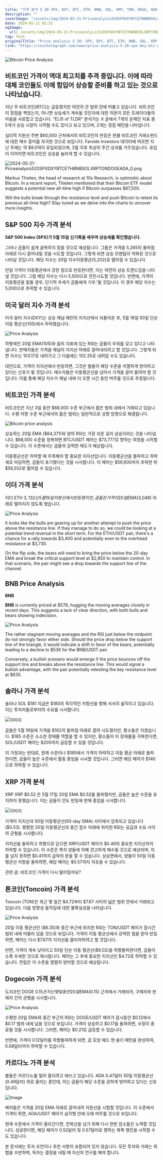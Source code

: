 ```yaml
---
title: "가격 분석 5 20 SPX, DXY, BTC, ETH, BNB, SOL, XRP, TON, DOGE, ADA"
description: ""
coverImage: "/assets/img/2024-05-21-Priceanalysis520SPXDXYBTCETHBNBSOLXRPTONDOGEADA_thumbnail.png"
date: 2024-05-21 02:52
ogImage: 
  url: /assets/img/2024-05-21-Priceanalysis520SPXDXYBTCETHBNBSOLXRPTONDOGEADA_thumbnail.png
tag: Tech
originalTitle: "Price analysis 5 20: SPX, DXY, BTC, ETH, BNB, SOL, XRP, TON, DOGE, ADA"
link: "https://cointelegraph.com/news/price-analysis-5-20-spx-dxy-btc-eth-bnb-sol-xrp-ton-doge-ada"
---
```




![Bitcoin Price Analysis](/assets/img/2024-05-21-Priceanalysis520SPXDXYBTCETHBNBSOLXRPTONDOGEADA_thumbnail.png)

## 비트코인 가격이 역대 최고치를 추격 중입니다. 이에 따라 대체 코인들도 이에 힘입어 상승할 준비를 하고 있는 것으로 나타났습니다.

지난 주 비트코인(BTC)는 급등했지만 여전히 큰 범위 안에 머물고 있습니다. 비트코인이 정점을 찍었는지, 아니면 상승세가 계속될 것인지에 대한 의문이 모든 트레이더들의 마음을 사로잡고 있습니다. "ELI5 of TLDR" 분석가는 X 글에서 7개의 온체인 지표 중 5개가 상승 시장이 시작될 수도 있다고 보고 있으며, 2개는 정점 패턴을 나타냅니다.

심리적 지원선 주변 $60,000 근처에서의 비트코인의 반등은 현물 비트코인 거래소펀드에 대한 매수 흥미를 자극한 것으로 보입니다. Farside Investors 데이터에 따르면 지난 주에는 약 $9.5억이 유입되었으며, 3월 이후 최상의 주간 성과를 거두었습니다. 유입이 이어지면 비트코인은 상승을 놀라게 할 수 있습니다.
  

<div class="content-ad"></div>

![2024-05-21-Priceanalysis520SPXDXYBTCETHBNBSOLXRPTONDOGEADA_0.png](/assets/img/2024-05-21-Priceanalysis520SPXDXYBTCETHBNBSOLXRPTONDOGEADA_0.png)

Markus Thielen, the head of research at 10x Research, is optimistic about Bitcoin. In a recent report, Thielen mentioned that their Bitcoin ETF model suggests a potential new all-time high if Bitcoin surpasses $67,500.

Will the bulls break through the resistance level and push Bitcoin to retest its previous all-time high? Stay tuned as we delve into the charts to uncover more insights.

## S&P 500 지수 가격 분석

<div class="content-ad"></div>

**S&P 500 Index (SPX)가 5월 15일 신기록을 세우며 상승세를 확인했습니다.**

그러나 곰들이 쉽게 굴복하지 않을 것으로 예상됩니다. 그들은 가격을 5,265의 돌파점 아래로 다시 끌어내릴 것을 시도할 것입니다. 그렇게 되면 상승 모멘텀이 약화된 것으로 나타날 것입니다. 해당 지수는 20일 지수이동평균(5,202)로 떨어질 수 있습니다.

만일 가격이 이동평균에서 강한 힘으로 반등한다면, 이는 여전히 상승 트렌드임을 나타낼 것입니다. 그럼 해당 지수는 다시 5,500으로 전진시도할 것입니다. 반면에, 가격이 이동평균을 밑돌 경우, 단기적 우세가 곰들에게 기우.'될 것입니다. 이 경우 해당 지수는 5,000으로 추락할 수 있습니다.

<div class="content-ad"></div>

## 미국 달러 지수 가격 분석

미국 달러 지수(DXY)는 상승 채널 패턴의 지지선에서 되돌아온 후, 5월 16일 50일 단순 이동 평균선(105)에서 하락했습니다.

![Price Analysis](/assets/img/2024-05-21-Priceanalysis520SPXDXYBTCETHBNBSOLXRPTONDOGEADA_2.png)

하향세인 20일 EMA(105)와 음의 지표에 있는 RSI는 곰들이 우위를 갖고 있다고 나타냅니다. 판매자들은 가격을 채널의 지지선 아래로 끌어내리려고 할 것입니다. 그렇게 되면 지수는 103.17로 내려가고 그 다음에는 102.35로 내려갈 수도 있습니다.

<div class="content-ad"></div>

대안으로, 가격이 지지선에서 반등하면, 그것은 벌들이 해당 수준을 치열하게 방어하고 있다는 신호가 될 것입니다. 매수자들은 이동평균선을 넘어서 가격을 끌어 올려야 할 것입니다. 이를 통해 해당 지수가 채널 내에 더 오랜 시간 동안 머무를 것으로 추정됩니다.

## 비트코인 가격 분석

비트코인은 지난 3일 동안 $68,000 수준 부근에서 좁은 범위 내에서 거래되고 있습니다. 수평 저항 수준 부근에서의 좁은 범위는 일반적으로 상향 방향으로 해결됩니다.

![Bitcoin price analysis](/assets/img/2024-05-21-Priceanalysis520SPXDXYBTCETHBNBSOLXRPTONDOGEADA_3.png)

<div class="content-ad"></div>

상승하는 20일 EMA ($64,371)와 양의 RSI는 가장 쉬운 길이 상승이라는 것을 나타냅니다. $68,000 수준을 정복하면 BTC/USDT 페어는 $73,777로 향하는 여정을 시작할 수 있습니다. 이 수준에서는 곰들의 강력한 매도가 예상됩니다.

이동평균선은 하락할 때 주목해야 할 중요한 지지선입니다. 이동평균선을 돌파하고 하락세로 마감하면, 곰들이 포기했다는 것을 시사합니다. 이 페어는 $59,600까지 추락한 뒤 $56,552로 떨어질 수 있습니다.

## 이더 가격 분석

이더
ETH
$3,132
는 5월 19일 저항선에서 반등했지만, 곰들은 가격이 20일 EMA ($3,048) 아래로 떨어지지 않도록 했습니다.

<div class="content-ad"></div>

![Price Analysis](/assets/img/2024-05-21-Priceanalysis520SPXDXYBTCETHBNBSOLXRPTONDOGEADA_4.png)

It looks like the bulls are gearing up for another attempt to push the price above the resistance line. If they manage to do so, we could be looking at a potential trend reversal in the short term. For the ETH/USDT pair, there's a chance for a rally towards $3,400 and potentially even to the overhead resistance at $3,730.

On the flip side, the bears will need to bring the price below the 20-day EMA and break the critical support level at $2,850 to maintain control. In that scenario, the pair might see a drop towards the support line of the channel.

## BNB Price Analysis

<div class="content-ad"></div>

**BNB**

**BNB** is currently priced at $578, hugging the moving averages closely in recent days. This suggests a lack of clear direction, with both bulls and bears showing indecision.

![Price Analysis](/assets/img/2024-05-21-Priceanalysis520SPXDXYBTCETHBNBSOLXRPTONDOGEADA_5.png)

The rather stagnant moving averages and the RSI just below the midpoint do not strongly favor either side. Should the price drop below the support line of the triangle, it would indicate a shift in favor of the bears, potentially leading to a decline to $536 for the BNB/USDT pair.

Conversely, a bullish scenario would emerge if the price bounces off the support line and breaks above the resistance line. This would signal a bullish advantage, with the pair potentially retesting the key resistance level at $635.

<div class="content-ad"></div>

## 솔라나 가격 분석

솔라나
SOL
$181
지금은 $185의 즉각적인 저항선을 향해 서서히 움직이고 있습니다. 이는 투자자들로부터의 수요를 시사합니다.

![이미지](/assets/img/2024-05-21-Priceanalysis520SPXDXYBTCETHBNBSOLXRPTONDOGEADA_6.png)

곰들은 5월 19일에 가격을 $162의 돌파점 아래로 끌려 시도했지만, 황소들은 지켰습니다. $185 수준은 소소한 장애물 역할을 할 수 있지만, 황소들이 이 장애물을 극복한다면, SOL/USDT 페어는 $205까지 급등할 수 있을 것입니다.

<div class="content-ad"></div>

이 가정과는 반대로, 현재 수준이나 $185에서 가격이 하락하고 이동 평균 아래로 돌파한다면, 곰들이 높은 수준에서 활동 중임을 시사할 것입니다. 그러면 해당 페어가 $140으로 하락할 수 있습니다.

## XRP 가격 분석

XRP
XRP
$0.52
은 5월 17일 20일 EMA $0.52를 돌파했지만, 곰들은 높은 수준을 유지하지 못했습니다. 이는 곰들이 안도 반등에 판매 중임을 시사합니다.

![이미지](/assets/img/2024-05-21-Priceanalysis520SPXDXYBTCETHBNBSOLXRPTONDOGEADA_7.png)

<div class="content-ad"></div>

가격이 지지선과 50일 이동평균선(50-day SMA) 사이에서 압축되고 있습니다($0.53). 평평한 20일 이동평균선과 중간 점수 아래에 위치한 RSI는 공급과 수요 사이의 균형을 시사합니다.

지지선을 돌파하고 하향으로 닫으면 XRP/USDT 페어가 $0.46의 중요한 지지선까지 하락할 수 있습니다. 이 수준은 특히 양들에 의해 견고하게 매수될 것으로 예상되며, 이를 넘지 못하면 $0.41까지 급락의 문을 열 수 있습니다. 상승면에서, 양들이 50일 이동평균선 저항을 돌파하면, 해당 페어는 $0.57까지 치솟을 수 있습니다.

관련 글: 비트코인 가격이 다시 떨어질까요?

## 톤코인(Toncoin) 가격 분석

<div class="content-ad"></div>

Toncoin (TON)은 최근 몇 일간 $4.72부터 $7.67 사이의 넓은 범위 안에서 거래되고 있습니다. 다음 방향성 움직임에 대한 불확실성을 나타냅니다.

![Price Analysis](/assets/img/2024-05-21-Priceanalysis520SPXDXYBTCETHBNBSOLXRPTONDOGEADA_8.png)

20일 이동 평균선인 ($6.35)와 중간 부근에 위치한 RSI는 TON/USDT 페어가 잠시간 범위 내에 머물러 있을 것으로 보입니다. 가격이 이동 평균선에서 강력한 힘을 받아 반등하면, 페어는 다시 $7.67의 지지선을 클리어하려고 할 것입니다.

반면, 가격이 계속 낮아지고 50일 단순 이동 평균선($6.02)을 하향돌파한다면, 곰들이 소폭 우세한 것으로 제시됩니다. 페어는 그 후에 중요한 지지선인 $4.72로 하락할 수 있습니다. 전립은 이 수준을 열렬히 방어할 것으로 예상됩니다.

<div class="content-ad"></div>

## Dogecoin 가격 분석

도지코인
DOGE
$0.15
은 지난 몇 일 동안 20일 EMA ($0.15) 근처에서 거래되어, 구매자와 판매자 간의 균형을 시사합니다.

![Price Analysis](/assets/img/2024-05-21-Priceanalysis520SPXDXYBTCETHBNBSOLXRPTONDOGEADA_9.png)

수평한 20일 EMA와 중간 부근의 RSI는 DOGE/USDT 페어가 잠시동안 $0.12에서 $0.17 범위 내에 남을 것으로 보입니다. 가격이 상승하고 $0.17을 돌파하면, 수정이 종료될 것을 시사합니다. 그러면, 페어는 $0.21로 급등할 수 있습니다.

<div class="content-ad"></div>

반면에, 가격이 0.12달러를 하향돌파하게 되면, 곰 모양 헤드 앤 숄더 패턴을 완성하여, 0.08달러까지 하락할 수 있습니다.

## 카르다노 가격 분석

불들은 카르다노를 밀어 올리려고 애쓰고 있습니다.
ADA
0.47달러
50일 이동평균선(0.49달러) 위로 올리는 중인데, 이는 곰들이 해당 수준을 강하게 방어하고 있다는 신호입니다.

![Image](/assets/img/2024-05-21-Priceanalysis520SPXDXYBTCETHBNBSOLXRPTONDOGEADA_10.png)

<div class="content-ad"></div>

베어들은 가격을 20일 EMA 아래로 끌어내려 지원선을 시험할 것입니다. 이 수준에서 가격이 튀면, ADA/USDT 페어가 삼각형 안에 오래 머무를 것으로 보입니다.

현재 수준에서 가격이 올라간다면, 전복선을 넘기 위해 다시 한번 암소들은 노력할 것입니다. 성공한다면, 해당 페어가 0.52달러 및 0.57달러로 향하는 북쪽 행진을 시작할 수도 있습니다.

본 문서에는 투자 조언이나 추천 사항이 포함되어 있지 않습니다. 모든 투자와 거래는 위험을 수반하며, 독자는 결정을 내릴 때 자신의 연구를 해야 합니다.